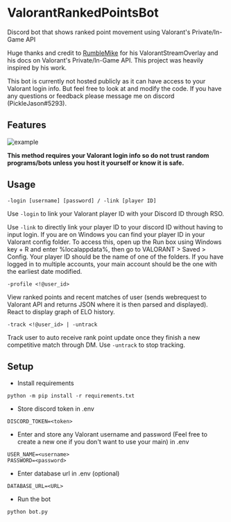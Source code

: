 # ValorantRankedPointsBot
Discord bot that shows ranked point movement using Valorant's Private/In-Game API

Huge thanks and credit to [RumbleMike](https://github.com/RumbleMike) for his ValorantStreamOverlay and his docs on Valorant's Private/In-Game API. This project was heavily inspired by his work.

This bot is currently not hosted publicly as it can have access to your Valorant login info. But feel free to look at and modify the code. If you have any questions or feedback please message me on discord (PickleJason#5293).

## Features
![example](https://i.gyazo.com/39ca2ddb4c786c1ccb1ee50cfabf148d.png)

**This method requires your Valorant login info so do not trust random programs/bots unless you host it yourself or know it is safe.**

## Usage
```
-login [username] [password] / -link [player ID]
```
Use `-login` to link your Valorant player ID with your Discord ID through RSO.

Use `-link` to directly link your player ID to your discord ID without having to input login. If you are on Windows you can find your player ID in your Valorant config folder. To access this, open up the Run box using Windows key + R and enter %localappdata%, then go to VALORANT > Saved > Config. Your player ID should be the name of one of the folders. If you have logged in to multiple accounts, your main account should be the one with the earliest date modified.
```
-profile <!@user_id>
```
View ranked points and recent matches of user (sends webrequest to Valorant API and returns JSON where it is then parsed and displayed). React to display graph of ELO history.
```
-track <!@user_id> | -untrack
```
Track user to auto receive rank point update once they finish a new competitive match through DM. Use `-untrack` to stop tracking.

## Setup

* Install requirements
```
python -m pip install -r requirements.txt
```
* Store discord token in .env
```
DISCORD_TOKEN=<token>
```
* Enter and store any Valorant username and password (Feel free to create a new one if you don't want to use your main) in .env
```
USER_NAME=<username>
PASSWORD=<password>
```
* Enter database url in .env (optional)
```
DATABASE_URL=<URL>
```
* Run the bot
```
python bot.py
```
